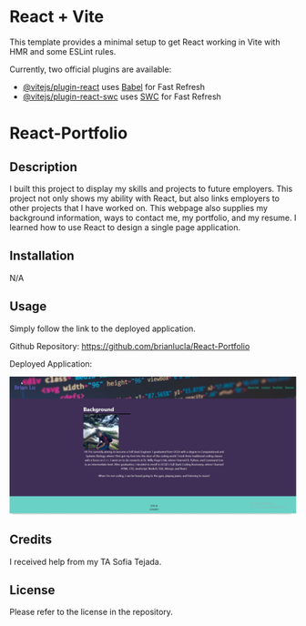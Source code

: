 # React + Vite

This template provides a minimal setup to get React working in Vite with HMR and some ESLint rules.

Currently, two official plugins are available:

- [@vitejs/plugin-react](https://github.com/vitejs/vite-plugin-react/blob/main/packages/plugin-react/README.md) uses [Babel](https://babeljs.io/) for Fast Refresh
- [@vitejs/plugin-react-swc](https://github.com/vitejs/vite-plugin-react-swc) uses [SWC](https://swc.rs/) for Fast Refresh
# React-Portfolio

## Description

I built this project to display my skills and projects to future employers. This project not only shows my ability with React, but also links employers to other projects that I have worked on. This webpage also supplies my background information, ways to contact me, my portfolio, and my resume. I learned how to use React to design a single page application.

## Installation

N/A

## Usage

Simply follow the link to the deployed application.

Github Repository: https://github.com/brianlucla/React-Portfolio

Deployed Application: 

![screenshot](./src/images/react-portfolio.jpg)

## Credits

I received help from my TA Sofia Tejada.

## License

Please refer to the license in the repository.
